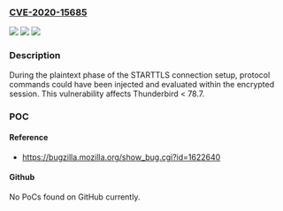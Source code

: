 ### [CVE-2020-15685](https://cve.mitre.org/cgi-bin/cvename.cgi?name=CVE-2020-15685)
![](https://img.shields.io/static/v1?label=Product&message=Thunderbird&color=blue)
![](https://img.shields.io/static/v1?label=Version&message=%3C%2078.7%20&color=brighgreen)
![](https://img.shields.io/static/v1?label=Vulnerability&message=IMAP%20Response%20Injection%20when%20using%20STARTTLS&color=brighgreen)

### Description

During the plaintext phase of the STARTTLS connection setup, protocol commands could have been injected and evaluated within the encrypted session. This vulnerability affects Thunderbird < 78.7.

### POC

#### Reference
- https://bugzilla.mozilla.org/show_bug.cgi?id=1622640

#### Github
No PoCs found on GitHub currently.


